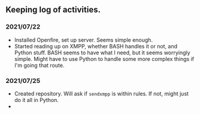 ##  Keeping log of activities.

### 2021/07/22
* Installed Openfire, set up server. Seems simple enough. 
* Started reading up on XMPP, whether BASH handles it or not, and Python stuff. BASH seems to have what I need, but it seems worryingly simple. Might have to use Python to handle some more complex things if I'm going that route.


### 2021/07/25
* Created repository. Will ask if `sendxmpp` is within rules. If not, might just do it all in Python.
*
